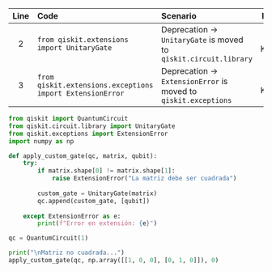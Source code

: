| Line | Code | Scenario | Reference | Artifact | Refactoring |
| :--: | :--- | :------- | :-------: | :------- | :---------- |
| 2 | `from qiskit.extensions import UnitaryGate` | Deprecation -> `UnitaryGate` is moved to `qiskit.circuit.library` | Internal Knowledge | qiskit.extensions.UnitaryGate | `from qiskit.circuit.library import UnitaryGate` |
| 3 | `from qiskit.extensions.exceptions import ExtensionError` | Deprecation -> `ExtensionError` is moved to `qiskit.exceptions` | Internal Knowledge | qiskit.extensions.exceptions.ExtensionError | `from qiskit.exceptions import ExtensionError` |


```python
from qiskit import QuantumCircuit
from qiskit.circuit.library import UnitaryGate
from qiskit.exceptions import ExtensionError
import numpy as np

def apply_custom_gate(qc, matrix, qubit):
    try:
        if matrix.shape[0] != matrix.shape[1]:
            raise ExtensionError("La matriz debe ser cuadrada")
            
        custom_gate = UnitaryGate(matrix)
        qc.append(custom_gate, [qubit])
        
    except ExtensionError as e:
        print(f"Error en extensión: {e}")

qc = QuantumCircuit(1)

print("\nMatriz no cuadrada...")
apply_custom_gate(qc, np.array([[1, 0, 0], [0, 1, 0]]), 0)
```